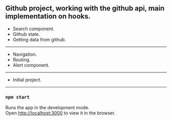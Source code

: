 Github project, working with the github api, main implementation on hooks.
---
- Search component.
- Github state.
- Getting data from github.

---
- Navigation.
- Routing.
- Alert component.

---
- Initial project.

---


### `npm start`

Runs the app in the development mode.<br />
Open [http://localhost:3000](http://localhost:3000) to view it in the browser.
